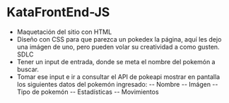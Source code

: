 # KataFrontEnd-JS

- Maquetación del sitio con HTML
- Diseño con CSS para que parezca un pokedex la página, aquí les dejo una imágen de uno, pero pueden volar su creatividad a como gusten. SDLC
- Tener un input de entrada, donde se meta el nombre del pokemón a buscar.
- Tomar ese input e ir a consultar el API de pokeapi
  mostrar en pantalla los siguientes datos del pokemón ingresado:
-- Nombre
-- Imágen
-- Tipo de pokemón
-- Estadísticas
-- Movimientos
